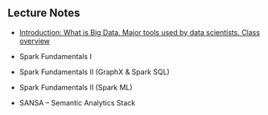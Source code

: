 ## Lecture Notes

- [Introduction: What is Big Data. Major tools used by data scientists. Class overview](slides/1.Motivation.pdf)

- Spark Fundamentals I

- Spark Fundamentals II (GraphX & Spark SQL)

- Spark Fundamentals II (Spark ML)

- SANSA – Semantic Analytics Stack
